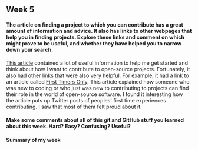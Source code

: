 ## Week 5

#### The article on finding a project to which you can contribute has a great amount of information and advice. It also has links to other webpages that help you in finding projects. Explore these links and comment on which might prove to be useful, and whether they have helped you to narrow down your search.

[This article](https://opensource.guide/how-to-contribute/#finding-a-project-to-contribute-to) contained a lot of useful information to help me get started and think about how I want to contribute to open-source projects. Fortunately, it also had other links that were also very helpful.
For example, it had a link to an article called [First Timers Only](https://www.firsttimersonly.com). This article explained how someone who was new to coding or who just was new to contributing to projects can find their role in the world of open-source software. I found it interesting how the article puts up Twitter posts of peoples' first time experiences contributing. I saw that most of them felt proud about it.


#### Make some comments about all of this git and GitHub stuff you learned about this week. Hard? Easy? Confusing? Useful?


#### Summary of my week
